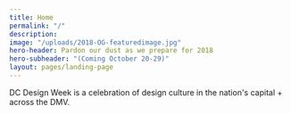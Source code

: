 ```yaml
---
title: Home
permalink: "/"
description: 
image: "/uploads/2018-OG-featuredimage.jpg"
hero-header: Pardon our dust as we prepare for 2018
hero-subheader: "(Coming October 20-29)"
layout: pages/landing-page
---
```


DC Design Week is a celebration of design culture in the nation's capital + across the DMV.